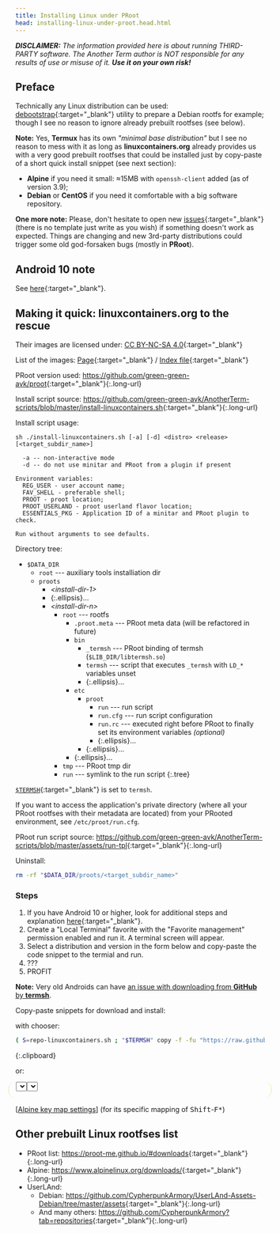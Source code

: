 ```yaml
---
title: Installing Linux under PRoot
head: installing-linux-under-proot.head.html
---
```

*__DISCLAIMER:__ The information provided here is about running THIRD-PARTY software.
The Another Term author is NOT responsible for any results of use or misuse of it.
__Use it on your own risk!__*

## Preface

Technically any Linux distribution can be used:
[debootstrap](https://wiki.debian.org/Debootstrap){:target="_blank"} utility to prepare a Debian rootfs for example;
though I see no reason to ignore already prebuilt rootfses (see below).

**Note:** Yes, **Termux** has its own *"minimal base distribution"* but I see no reason to mess with it
as long as **linuxcontainers.org** already provides us with a very good prebuilt rootfses
that could be installed just by copy-paste of a short quick install snippet (see next section):
* **Alpine** if you need it small: ≈15MB with `openssh-client` added (as of version 3.9);
* **Debian** or **CentOS** if you need it comfortable with a big software repository.

**One more note:** Please, don't hesitate to open new [issues](https://github.com/green-green-avk/AnotherTerm/issues){:target="_blank"}
(there is no template just write as you wish) if something doesn't work as expected.
Things are changing and new 3rd-party distributions could trigger some old god-forsaken bugs (mostly in **PRoot**).

## Android&nbsp;10 note

See [here](local-shell-w-x.html#main_content){:target="_blank"}.

## Making it quick: linuxcontainers.org to the rescue

Their images are licensed under: [CC BY-NC-SA 4.0](https://creativecommons.org/licenses/by-nc-sa/4.0/){:target="_blank"}

List of the images: [Page](https://us.images.linuxcontainers.org/){:target="_blank"} / [Index file](https://us.images.linuxcontainers.org/meta/1.0/index-user){:target="_blank"}

PRoot version used: <https://github.com/green-green-avk/proot>{:target="_blank"}{:.long-url}

Install script source: <https://github.com/green-green-avk/AnotherTerm-scripts/blob/master/install-linuxcontainers.sh>{:target="_blank"}{:.long-url}

Install script usage:
```
sh ./install-linuxcontainers.sh [-a] [-d] <distro> <release> [<target_subdir_name>]

  -a -- non-interactive mode
  -d -- do not use minitar and PRoot from a plugin if present

Environment variables:
  REG_USER - user account name;
  FAV_SHELL - preferable shell;
  PROOT - proot location;
  PROOT_USERLAND - proot userland flavor location;
  ESSENTIALS_PKG - Application ID of a minitar and PRoot plugin to check.

Run without arguments to see defaults.
```

Directory tree:

* `$DATA_DIR`
  * `root` --- auxiliary tools installiation dir
  * `proots`
    * *\<install-dir-1\>*
    * {:.ellipsis}...
    * *\<install-dir-n\>*
      * `root` --- rootfs
        * `.proot.meta` --- PRoot meta data (will be refactored in future)
        * `bin`
          * `_termsh` --- PRoot binding of termsh (`$LIB_DIR/libtermsh.so`)
          * `termsh` --- script that executes `_termsh` with `LD_*` variables unset
          * {:.ellipsis}...
        * `etc`
          * `proot`
            * `run` --- run script
            * `run.cfg` --- run script configuration
            * `run.rc` --- executed right before PRoot to finally set its environment variables *(optional)*
            * {:.ellipsis}...
          * {:.ellipsis}...
        * {:.ellipsis}...
      * `tmp` --- PRoot tmp dir
      * `run` --- symlink to the run script
{:.tree}

[`$TERMSH`](local-shell-utility.html#main_content){:target="_blank"} is set to `termsh`.

If you want to access the application's private directory (where all your PRoot rootfses with their metadata are located) from your PRooted environment, see `/etc/proot/run.cfg`.

PRoot run script source: <https://github.com/green-green-avk/AnotherTerm-scripts/blob/master/assets/run-tpl>{:target="_blank"}{:.long-url}

Uninstall:
```sh
rm -rf "$DATA_DIR/proots/<target_subdir_name>"
```

### Steps

1. If you have Android&nbsp;10 or higher, look for additional steps and explanation [here](local-shell-w-x.html#main_content){:target="_blank"}.
2. Create a "Local Terminal" favorite with the "Favorite management" permission enabled and run it. A terminal screen will appear.
3. Select a distribution and version in the form below and copy-paste the code snippet to the termial and run.
4. ???
5. PROFIT

**Note:** Very old Androids can have
[an issue with downloading from **GitHub** by **termsh**](issues.html#termsh-ssl-handshake-error-on-very-old-androids).

Copy-paste snippets for download and install:

with chooser:

```sh
( S=repo-linuxcontainers.sh ; "$TERMSH" copy -f -fu "https://raw.githubusercontent.com/green-green-avk/AnotherTerm-scripts/master/$S" -tp . && chmod 755 $S && sh ./$S )
```
{:.clipboard}

or:

<div style="border-left: 1px dashed #b5e853; border-right: 1px dashed #b5e853; border-radius: 1em; margin: 0 -1em 0 -1em; padding: 0 1em 0 1em;">
<select id="distro" class="btn"></select><select id="version" class="btn"></select>
<pre id="arches" style="display: inline-block; margin: 0; vertical-align: middle; white-space: pre-wrap;"></pre>
<pre id="snippet" class="clipboard"></pre>
</div>

[[Alpine key map settings](termkeymap:/v2?4489=%1B%5B15%3B2~&448b=%1B%5B18%3B2~&4485=%1BO2P&488=%1BO2S&48b=%1B%5B18%3B2~&48a=%1B%5B17%3B2~&487=%1BO2R&4487=%1BO2R&485=%1BO2P&489=%1B%5B15%3B2~&486=%1BO2Q&448a=%1B%5B17%3B2~&4486=%1BO2Q&4488=%1BO2S&name=Alpine)]
(for its specific mapping of <kbd>Shift</kbd>-<kbd>F*</kbd>)

## Other prebuilt Linux rootfses list

* PRoot list: <https://proot-me.github.io/#downloads>{:target="_blank"}{:.long-url}
* Alpine: <https://www.alpinelinux.org/downloads/>{:target="_blank"}{:.long-url}
* UserLAnd:
  * Debian: <https://github.com/CypherpunkArmory/UserLAnd-Assets-Debian/tree/master/assets>{:target="_blank"}{:.long-url}
  * And many others: <https://github.com/CypherpunkArmory?tab=repositories>{:target="_blank"}{:.long-url}

